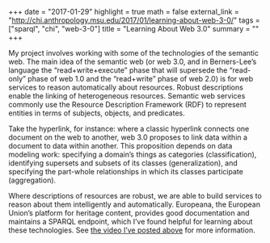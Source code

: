 +++
date = "2017-01-29"
highlight = true
math = false
external_link = "http://chi.anthropology.msu.edu/2017/01/learning-about-web-3-0/"
tags = ["sparql", "chi", "web-3-0"]
title = "Learning About Web 3.0"
summary = ""
+++

My project involves working with some of the technologies of the semantic web. The main idea of the semantic web (or web 3.0, and in Berners-Lee’s language the “read+write+execute” phase that will supersede the “read-only” phase of web 1.0 and the “read+write” phase of web 2.0) is for web services to reason automatically about resources. Robust descriptions enable the linking of heterogeneous resources. Semantic web services commonly use the Resource Description Framework (RDF) to represent entities in terms of subjects, objects, and predicates.

Take the hyperlink, for instance: where a classic hyperlink connects one document on the web to another, web 3.0 proposes to link data within a document to data within another. This proposition depends on data modeling work: specifying a domain’s things as categories (classification), identifying supersets and subsets of its classes (generalization), and specifying the part-whole relationships in which its classes participate (aggregation).

Where descriptions of resources are robust, we are able to build services to reason about them intelligently and automatically. Europeana, the European Union’s platform for heritage content, provides good documentation and maintains a SPARQL endpoint, which I’ve found helpful for learning about these technologies. See [the video I’ve posted above](https://vimeo.com/36752317) for more information.
